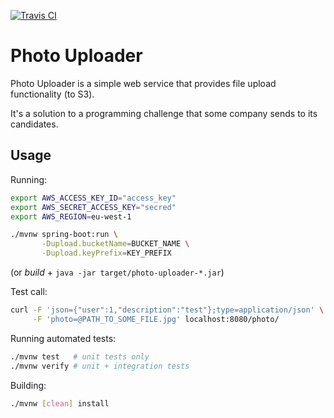 [![Travis CI](https://travis-ci.org/telendt/photo-uploader.svg?branch=master)](https://travis-ci.org/telendt/photo-uploader)

Photo Uploader
==============

Photo Uploader is a simple web service that provides file upload
functionality (to S3).

It's a solution to a programming challenge that some company sends to
its candidates.

Usage
-----

Running:

```bash
export AWS_ACCESS_KEY_ID="access_key"
export AWS_SECRET_ACCESS_KEY="secred"
export AWS_REGION=eu-west-1

./mvnw spring-boot:run \
       -Dupload.bucketName=BUCKET_NAME \
       -Dupload.keyPrefix=KEY_PREFIX
```

(or *build* + `java -jar target/photo-uploader-*.jar`)

Test call:

```bash
curl -F 'json={"user":1,"description":"test"};type=application/json' \
     -F 'photo=@PATH_TO_SOME_FILE.jpg' localhost:8080/photo/
```

Running automated tests:

```bash
./mvnw test   # unit tests only
./mvnw verify # unit + integration tests
```

Building:

```bash
./mvnw [clean] install
```

